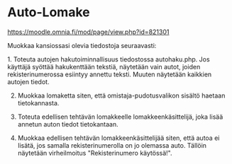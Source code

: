 # Auto-Lomake

https://moodle.omnia.fi/mod/page/view.php?id=821301

Muokkaa kansiossasi olevia tiedostoja seuraavasti:

​1. Toteuta autojen hakutoiminnallisuus tiedostossa autohaku.php. Jos käyttäjä syöttää hakukenttään tekstiä, näytetään vain autot, joiden rekisterinumerossa esiintyy annettu teksti. Muuten näytetään kaikkien autojen tiedot. 


2. Muokkaa lomaketta siten, että omistaja-pudotusvalikon sisältö haetaan tietokannasta. 

3. Toteuta edellisen tehtävän lomakkeelle lomakkeenkäsittelijä, joka lisää annetun auton tiedot tietokantaan. 



4. Muokkaa edellisen tehtävän lomakkeenkäsittelijää siten, että autoa ei lisätä, jos samalla rekisterinumerolla on jo olemassa auto. Tällöin näytetään virheilmoitus "Rekisterinumero käytössä!". 
